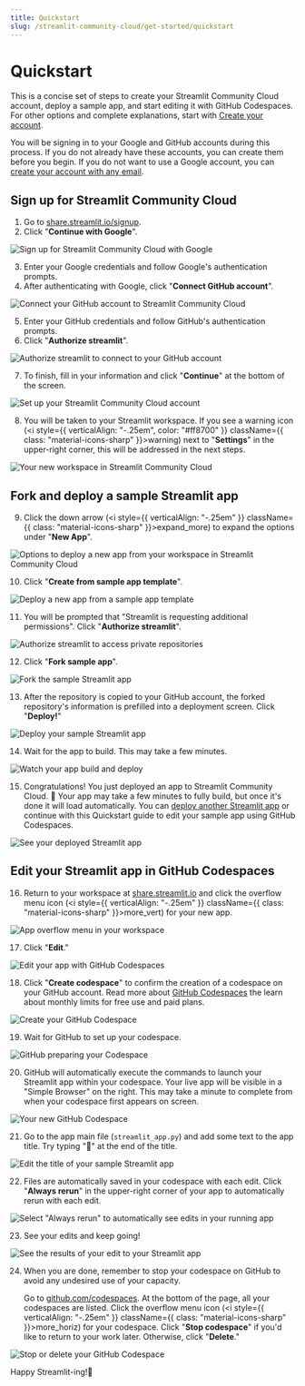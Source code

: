 ```yaml
---
title: Quickstart
slug: /streamlit-community-cloud/get-started/quickstart
---
```


# Quickstart

This is a concise set of steps to create your Streamlit Community Cloud account, deploy a sample app, and start editing it with GitHub Codespaces. For other options and complete explanations, start with [Create your account](/streamlit-community-cloud/get-started/create-your-account).

You will be signing in to your Google and GitHub accounts during this process. If you do not already have these accounts, you can create them before you begin. If you do not want to use a Google account, you can [create your account with any email](/streamlit-community-cloud/get-started/create-your-account#primary-identity-option-2-email).

## Sign up for Streamlit Community Cloud

1. Go to <a href="https://share.streamlit.io/signup" target="_blank">share.streamlit.io/signup</a>.
2. Click "**Continue with Google**".

<div style={{ maxWidth: '50%', margin: 'auto' }}>
<Image alt="Sign up for Streamlit Community Cloud with Google" src="/images/streamlit-community-cloud/sign-up-Google-XL.png" />
</div>

3. Enter your Google credentials and follow Google's authentication prompts.
4. After authenticating with Google, click "**Connect GitHub account**".

<div style={{ maxWidth: '50%', margin: 'auto' }}>
<Image alt="Connect your GitHub account to Streamlit Community Cloud" src="/images/streamlit-community-cloud/sign-up-2.png" />
</div>

5. Enter your GitHub credentials and follow GitHub's authentication prompts.
6. Click "**Authorize streamlit**".

<div style={{ maxWidth: '50%', margin: 'auto' }}>
<Image alt="Authorize streamlit to connect to your GitHub account" src="/images/streamlit-community-cloud/GitHub-auth1-none.png" />
</div>

7. To finish, fill in your information and click "**Continue**" at the bottom of the screen.

<div style={{ maxWidth: '70%', margin: 'auto' }}>
<Image alt="Set up your Streamlit Community Cloud account" src="/images/streamlit-community-cloud/sign-up-3.png" />
</div>

8. You will be taken to your Streamlit workspace. If you see a warning icon (<i style={{ verticalAlign: "-.25em", color: "#ff8700" }} className={{ class: "material-icons-sharp" }}>warning</i>) next to "**Settings**" in the upper-right corner, this will be addressed in the next steps.

<div style={{ maxWidth: '90%', margin: 'auto' }}>
<Image alt="Your new workspace in Streamlit Community Cloud" src="/images/streamlit-community-cloud/workspace-empty-warning.png" />
</div>

## Fork and deploy a sample Streamlit app

9. Click the down arrow (<i style={{ verticalAlign: "-.25em" }} className={{ class: "material-icons-sharp" }}>expand_more</i>) to expand the options under "**New App**".

<div style={{ maxWidth: '90%', margin: 'auto' }}>
<Image alt="Options to deploy a new app from your workspace in Streamlit Community Cloud" src="/images/streamlit-community-cloud/deploy-menu.png" />
</div>

10. Click "**Create from sample app template**".

<div style={{ maxWidth: '90%', margin: 'auto' }}>
<Image alt="Deploy a new app from a sample app template" src="/images/streamlit-community-cloud/deploy-sample.png" />
</div>

11. You will be prompted that "Streamlit is requesting additional permissions". Click "**Authorize streamlit**".

<div style={{ maxWidth: '50%', margin: 'auto' }}>
<Image alt="Authorize streamlit to access private repositories" src="/images/streamlit-community-cloud/GitHub-auth2-none.png" />
</div>

12. Click "**Fork sample app**".

<div style={{ maxWidth: '90%', margin: 'auto' }}>
<Image alt="Fork the sample Streamlit app" src="/images/streamlit-community-cloud/deploy-example-fork.png" />
</div>

13. After the repository is copied to your GitHub account, the forked repository's information is prefilled into a deployment screen. Click "**Deploy!**"

<div style={{ maxWidth: '90%', margin: 'auto' }}>
<Image alt="Deploy your sample Streamlit app" src="/images/streamlit-community-cloud/deploy-example-deploy.png" />
</div>

14. Wait for the app to build. This may take a few minutes.

<div style={{ maxWidth: '90%', margin: 'auto' }}>
<Image alt="Watch your app build and deploy" src="/images/streamlit-community-cloud/deploy-demo-provisioning.png" />
</div>

15. Congratulations! You just deployed an app to Streamlit Community Cloud. 🎉 Your app may take a few minutes to fully build, but once it's done it will load automatically. You can [deploy another Streamlit app](/streamlit-community-cloud/deploy-your-app) or continue with this Quickstart guide to edit your sample app using GitHub Codespaces.

<div style={{ maxWidth: '90%', margin: 'auto' }}>
<Image alt="See your deployed Streamlit app" src="/images/streamlit-community-cloud/deploy-example-done.png" />
</div>

## Edit your Streamlit app in GitHub Codespaces

16. Return to your workspace at <a href="https://share.streamlit.io" target="_blank">share.streamlit.io</a> and click the overflow menu icon (<i style={{ verticalAlign: "-.25em" }} className={{ class: "material-icons-sharp" }}>more_vert</i>) for your new app.

<div style={{ maxWidth: '90%', margin: 'auto' }}>
<Image alt="App overflow menu in your workspace" src="/images/streamlit-community-cloud/deploy-sample-overflow.png" />
</div>

17. Click "**Edit**."

<div style={{ maxWidth: '90%', margin: 'auto' }}>
<Image alt="Edit your app with GitHub Codespaces" src="/images/streamlit-community-cloud/deploy-sample-edit.png" />
</div>

18. Click "**Create codespace**" to confirm the creation of a codespace on your GitHub account. Read more about <a href="https://github.com/features/codespaces" target="_blank">GitHub Codespaces</a> the learn about monthly limits for free use and paid plans.

<div style={{ maxWidth: '90%', margin: 'auto' }}>
<Image alt="Create your GitHub Codespace" src="/images/streamlit-community-cloud/deploy-codespaces-2.png" />
</div>

19. Wait for GitHub to set up your codespace.

<div style={{ maxWidth: '90%', margin: 'auto' }}>
<Image alt="GitHub preparing your Codespace" src="/images/streamlit-community-cloud/deploy-codespaces-3.png" />
</div>

20. GitHub will automatically execute the commands to launch your Streamlit app within your codespace. Your live app will be visible in a "Simple Browser" on the right. This may take a minute to complete from when your codespace first appears on screen.

<div style={{ maxWidth: '90%', margin: 'auto' }}>
<Image alt="Your new GitHub Codespace" src="/images/streamlit-community-cloud/deploy-sample-codespace.png" />
</div>

21. Go to the app main file (`streamlit_app.py`) and add some text to the app title. Try typing ":balloon:" at the end of the title.

<div style={{ maxWidth: '90%', margin: 'auto' }}>
<Image alt="Edit the title of your sample Streamlit app" src="/images/streamlit-community-cloud/deploy-sample-edit-title.png" />
</div>

22. Files are automatically saved in your codespace with each edit. Click "**Always rerun**" in the upper-right corner of your app to automatically rerun with each edit.

<div style={{ maxWidth: '90%', margin: 'auto' }}>
<Image alt='Select "Always rerun" to automatically see edits in your running app' src="/images/streamlit-community-cloud/deploy-sample-edit-rerun.png" />
</div>

23. See your edits and keep going!

<div style={{ maxWidth: '90%', margin: 'auto' }}>
<Image alt="See the results of your edit to your Streamlit app" src="/images/streamlit-community-cloud/deploy-sample-edit-result.png" />
</div>

24. When you are done, remember to stop your codespace on GitHub to avoid any undesired use of your capacity.

    Go to <a href="https://github.com/codespaces" target="_blank">github.com/codespaces</a>. At the bottom of the page, all your codespaces are listed. Click the overflow menu icon (<i style={{ verticalAlign: "-.25em" }} className={{ class: "material-icons-sharp" }}>more_horiz</i>) for your codespace. Click "**Stop codespace**" if you'd like to return to your work later. Otherwise, click "**Delete**."

<div style={{ maxWidth: '90%', margin: 'auto' }}>
<Image alt="Stop or delete your GitHub Codespace" src="/images/streamlit-community-cloud/deploy-sample-codespaces.png" />
</div>

Happy Streamlit-ing!🎈
